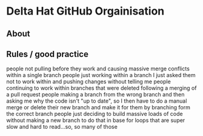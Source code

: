 # Delta Hat GitHub Orgainisation

## About 

## Rules / good practice 

people not pulling before they work and causing massive merge conflicts within a single branch
people just working within a branch I just asked them not to work within and pushing changes without telling me
people continuing to work within branches that were deleted following a merging of a pull request
people making a branch from the wrong branch and then asking me why the code isn't "up to date", so I then have to do a manual merge or delete their new branch and make it for them by branching form the correct branch
people just deciding to build massive loads of code without making a new branch to do that in
base for loops that are super slow and hard to read...so, so many of those

<!--

**Here are some ideas to get you started:**

🙋‍♀️ A short introduction - what is your organization all about?
🌈 Contribution guidelines - how can the community get involved?
👩‍💻 Useful resources - where can the community find your docs? Is there anything else the community should know?
🍿 Fun facts - what does your team eat for breakfast?
🧙 Remember, you can do mighty things with the power of [Markdown](https://docs.github.com/github/writing-on-github/getting-started-with-writing-and-formatting-on-github/basic-writing-and-formatting-syntax)
-->

